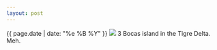 ```yaml
---
layout: post
---
```


<p>
  <time>{{ page.date | date: "%e %B %Y" }}</time>
  <img src="https://s3.amazonaws.com/life.aaronjgreenberg.com/91.jpg">
  3 Bocas island in the Tigre Delta. Meh.
</p>
